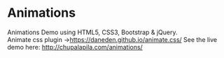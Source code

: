 # Animations

Animations Demo using HTML5, CSS3, Bootstrap &amp; jQuery.</br>
Animate css plugin ->https://daneden.github.io/animate.css/
See the live demo here: http://chupalapila.com/animations/
